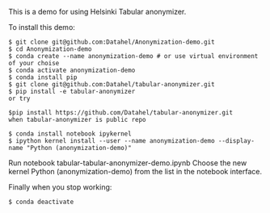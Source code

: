 
 This is a demo for using Helsinki Tabular anonymizer.
 
 To install this demo:
 
    $ git clone git@github.com:Datahel/Anonymization-demo.git
    $ cd Anonymization-demo
    $ conda create --name anonymization-demo # or use virtual environment of your choise
    $ conda activate anonymization-demo
    $ conda install pip
    $ git clone git@github.com:Datahel/tabular-anonymizer.git
    $ pip install -e tabular-anonymizer
    or try 
    
    $pip install https://github.com/Datahel/tabular-anonymizer.git
    when tabular-anonymizer is public repo
    
    $ conda install notebook ipykernel
    $ ipython kernel install --user --name anonymization-demo --display-name "Python (anonymization-demo)"

Run notebook tabular-tabular-anonymizer-demo.ipynb
Choose the new kernel Python (anonymization-demo) from the list in the notebook interface.

Finally when you stop working:

    $ conda deactivate
